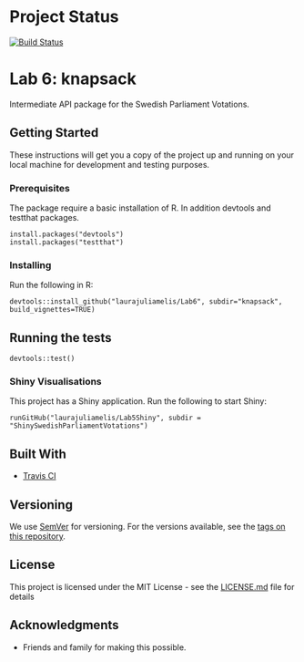 # Project Status
[![Build Status](https://travis-ci.org/laurajuliamelis/Lab6.svg?branch=master)](https://travis-ci.org/laurajuliamelis/Lab6)

# Lab 6: knapsack

Intermediate API package for the Swedish Parliament Votations.

## Getting Started

These instructions will get you a copy of the project up and running on your local machine for development and testing purposes.

### Prerequisites

The package require a basic installation of R. In addition devtools and testthat packages.

```
install.packages("devtools")
install.packages("testthat")
```

### Installing

Run the following in R:

```
devtools::install_github("laurajuliamelis/Lab6", subdir="knapsack", build_vignettes=TRUE)
```

## Running the tests

```
devtools::test()
```

### Shiny Visualisations

This project has a Shiny application. Run the following to start Shiny:

```
runGitHub("laurajuliamelis/Lab5Shiny", subdir = "ShinySwedishParliamentVotations")
```

## Built With

* [Travis CI](https://travis-ci.org)


## Versioning

We use [SemVer](http://semver.org/) for versioning. For the versions available, see the [tags on this repository](https://github.com/your/project/tags). 

## License

This project is licensed under the MIT License - see the [LICENSE.md](LICENSE.md) file for details

## Acknowledgments

* Friends and family for making this possible.